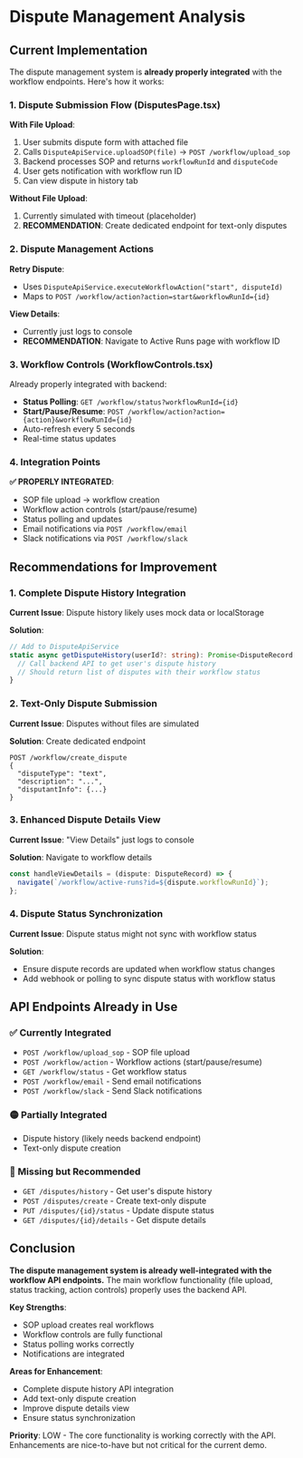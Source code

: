 # Dispute Management Analysis

## Current Implementation

The dispute management system is **already properly integrated** with the workflow endpoints. Here's how it works:

### 1. Dispute Submission Flow (DisputesPage.tsx)

**With File Upload**:
1. User submits dispute form with attached file
2. Calls `DisputeApiService.uploadSOP(file)` → `POST /workflow/upload_sop`
3. Backend processes SOP and returns `workflowRunId` and `disputeCode`
4. User gets notification with workflow run ID
5. Can view dispute in history tab

**Without File Upload**:
1. Currently simulated with timeout (placeholder)
2. **RECOMMENDATION**: Create dedicated endpoint for text-only disputes

### 2. Dispute Management Actions

**Retry Dispute**: 
- Uses `DisputeApiService.executeWorkflowAction("start", disputeId)`
- Maps to `POST /workflow/action?action=start&workflowRunId={id}`

**View Details**: 
- Currently just logs to console
- **RECOMMENDATION**: Navigate to Active Runs page with workflow ID

### 3. Workflow Controls (WorkflowControls.tsx)

Already properly integrated with backend:
- **Status Polling**: `GET /workflow/status?workflowRunId={id}`
- **Start/Pause/Resume**: `POST /workflow/action?action={action}&workflowRunId={id}`
- Auto-refresh every 5 seconds
- Real-time status updates

### 4. Integration Points

**✅ PROPERLY INTEGRATED**:
- SOP file upload → workflow creation
- Workflow action controls (start/pause/resume)
- Status polling and updates
- Email notifications via `POST /workflow/email`
- Slack notifications via `POST /workflow/slack`

## Recommendations for Improvement

### 1. Complete Dispute History Integration

**Current Issue**: Dispute history likely uses mock data or localStorage

**Solution**: 
```typescript
// Add to DisputeApiService
static async getDisputeHistory(userId?: string): Promise<DisputeRecord[]> {
  // Call backend API to get user's dispute history
  // Should return list of disputes with their workflow status
}
```

### 2. Text-Only Dispute Submission

**Current Issue**: Disputes without files are simulated

**Solution**: Create dedicated endpoint
```
POST /workflow/create_dispute
{
  "disputeType": "text",
  "description": "...",
  "disputantInfo": {...}
}
```

### 3. Enhanced Dispute Details View

**Current Issue**: "View Details" just logs to console

**Solution**: Navigate to workflow details
```typescript
const handleViewDetails = (dispute: DisputeRecord) => {
  navigate(`/workflow/active-runs?id=${dispute.workflowRunId}`);
};
```

### 4. Dispute Status Synchronization

**Current Issue**: Dispute status might not sync with workflow status

**Solution**: 
- Ensure dispute records are updated when workflow status changes
- Add webhook or polling to sync dispute status with workflow status

## API Endpoints Already in Use

### ✅ Currently Integrated
- `POST /workflow/upload_sop` - SOP file upload
- `POST /workflow/action` - Workflow actions (start/pause/resume)
- `GET /workflow/status` - Get workflow status
- `POST /workflow/email` - Send email notifications
- `POST /workflow/slack` - Send Slack notifications

### 🟡 Partially Integrated
- Dispute history (likely needs backend endpoint)
- Text-only dispute creation

### 🔴 Missing but Recommended
- `GET /disputes/history` - Get user's dispute history
- `POST /disputes/create` - Create text-only dispute
- `PUT /disputes/{id}/status` - Update dispute status
- `GET /disputes/{id}/details` - Get dispute details

## Conclusion

**The dispute management system is already well-integrated with the workflow API endpoints.** The main workflow functionality (file upload, status tracking, action controls) properly uses the backend API.

**Key Strengths**:
- SOP upload creates real workflows
- Workflow controls are fully functional
- Status polling works correctly  
- Notifications are integrated

**Areas for Enhancement**:
- Complete dispute history API integration
- Add text-only dispute creation
- Improve dispute details view
- Ensure status synchronization

**Priority**: LOW - The core functionality is working correctly with the API. Enhancements are nice-to-have but not critical for the current demo.
